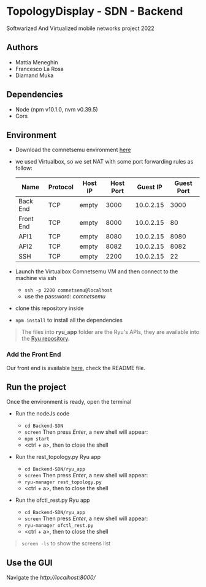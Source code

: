 # TopologyDisplay - SDN - Backend
Softwarized And Virtualized mobile networks project 2022

## Authors
- Mattia Meneghin
- Francesco La Rosa
- Diamand Muka

## Dependencies
- Node (npm v10.1.0, nvm v0.39.5)
- Cors

## Environment
- Download the comnetsemu environment [here](https://www.granelli-lab.org/researches/relevant-projects/comnetsemu-labs)
- we used Virtualbox, so we set NAT with some port forwarding rules as follow:
    
    **Name** | **Protocol** | **Host IP** | **Host Port** | **Guest IP** | **Guest Port** 
    --- | --- | --- | --- |--- |--- 
    Back End | TCP | empty | 3000 | 10.0.2.15 | 3000
    Front End | TCP | empty | 8000 | 10.0.2.15 | 80
    API1 | TCP | empty | 8080 | 10.0.2.15 | 8080
    API2 | TCP | empty | 8082 | 10.0.2.15 | 8082
    SSH | TCP | empty | 2200 | 10.0.2.15 | 22

- Launch the Virtualbox Comnetsemu VM and then connect to the machine via ssh
    - ```ssh -p 2200 comnetsemu@localhost```
    - use the password: *comnetsemu*
- clone this repository inside
- ```npm install``` to install all the dependencies

> The files into **ryu_app** folder are the Ryu's APIs, they are available into the [Ryu repository](https://github.com/faucetsdn/ryu/tree/master/ryu/app).

### Add the Front End
Our front end is available [here](https://github.com/Mattiamene1/Frontend-SDN), check the README file.

## Run the project
Once the environment is ready, open the terminal
- Run the nodeJs code
    - ```cd Backend-SDN```
    - ```screen``` Then press *Enter*, a new shell will appear:
    - ```npm start```
    - <ctrl + a>, then <d> to close the shell

- Run the rest_topology.py Ryu app
    - ```cd Backend-SDN/ryu_app```
    - ```screen``` Then press *Enter*, a new shell will appear:
    - ```ryu-manager rest_topology.py```
    - <ctrl + a>, then <d> to close the shell

- Run the ofctl_rest.py Ryu app
    - ```cd Backend-SDN/ryu_app```
    - ```screen``` Then press *Enter*, a new shell will appear:
    - ```ryu-manager ofctl_rest.py```
    - <ctrl + a>, then <d> to close the shell

> ```screen -ls``` to show the screens list

## Use the GUI
Navigate the *http://localhost:8000/*